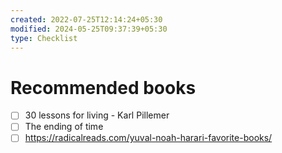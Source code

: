 ```yaml
---
created: 2022-07-25T12:14:24+05:30
modified: 2024-05-25T09:37:39+05:30
type: Checklist
---
```


# Recommended books

- [ ] 30 lessons for living - Karl Pillemer
- [ ] The ending of time
- [ ] https://radicalreads.com/yuval-noah-harari-favorite-books/

